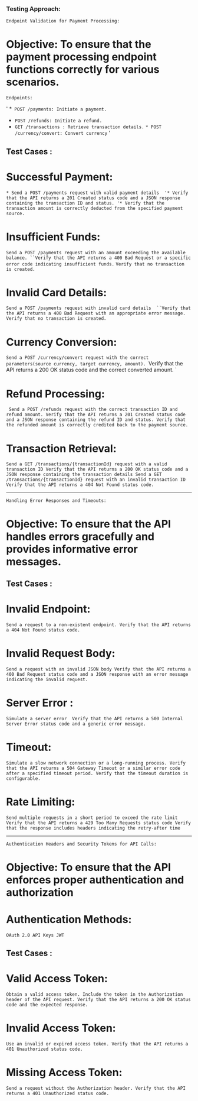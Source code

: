 ### Testing Approach:

    Endpoint Validation for Payment Processing:

# Objective: To ensure that the payment processing endpoint functions correctly for various scenarios.

    Endpoints:
'
*` POST /payments: Initiate a payment.`
* `POST /refunds: Initiate a refund.`
* `GET /transactions : Retrieve transaction details.`
`* POST /currency/convert: Convert currency`
'


## Test Cases :

# Successful Payment:

`* Send a POST /payments request with valid payment details 
'* Verify that the API returns a 201 Created status code and a JSON response containing the transaction ID and status.
'* Verify that the transaction amount is correctly deducted from the specified payment source.
`

# Insufficient Funds:
`Send a POST /payments request with an amount exceeding the available balance.
``Verify that the API returns a 400 Bad Request or a specific error code indicating insufficient funds.`
`Verify that no transaction is created.`


# Invalid Card Details:
`Send a POST /payments request with invalid card details 
``Verify that the API returns a 400 Bad Request with an appropriate error message.`
`Verify that no transaction is created.`





# Currency Conversion:

`Send a POST /currency/convert request with the correct parameters(source currency, target currency, amount).
`Verify that the API returns a 200 OK status code and the correct converted amount.
`



# Refund Processing:

` Send a POST /refunds request with the correct transaction ID and refund amount.
Verify that the API returns a 201 Created status code and a JSON response containing the refund ID and status.
Verify that the refunded amount is correctly credited back to the payment source.`


# Transaction Retrieval:

`Send a GET /transactions/{transactionId} request with a valid transaction ID
Verify that the API returns a 200 OK status code and a JSON response containing the transaction details
Send a GET /transactions/{transactionId} request with an invalid transaction ID
Verify that the API returns a 404 Not Found status code.`

-------------------------------------------------------------------------

    Handling Error Responses and Timeouts:

# Objective: To ensure that the API handles errors gracefully and provides informative error messages.

## Test Cases :

# Invalid Endpoint:

`Send a request to a non-existent endpoint.
Verify that the API returns a 404 Not Found status code.`



# Invalid Request Body:

`Send a request with an invalid JSON body
Verify that the API returns a 400 Bad Request status code and a JSON response with an error message indicating the invalid request.
`


# Server Error : 

`Simulate a server error 
Verify that the API returns a 500 Internal Server Error status code and a generic error message.`




# Timeout:


`Simulate a slow network connection or a long-running process.
Verify that the API returns a 504 Gateway Timeout or a similar error code after a specified timeout period.
Verify that the timeout duration is configurable.`


# Rate Limiting:

`Send multiple requests in a short period to exceed the rate limit
Verify that the API returns a 429 Too Many Requests status code
Verify that the response includes headers indicating the retry-after time`

----------------------------------------------------------------------------


    Authentication Headers and Security Tokens for API Calls:

# Objective: To ensure that the API enforces proper authentication and authorization


# Authentication Methods:


`OAuth 2.0
API Keys
JWT
`

## Test Cases : 



# Valid Access Token:

`Obtain a valid access token.
Include the token in the Authorization header of the API request.
Verify that the API returns a 200 OK status code and the expected response.`

# Invalid Access Token:

`Use an invalid or expired access token.
Verify that the API returns a 401 Unauthorized status code.`



# Missing Access Token:

`Send a request without the Authorization header.
Verify that the API returns a 401 Unauthorized status code.`